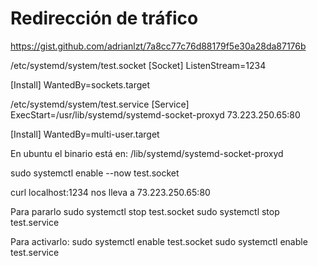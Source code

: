 # Redirección de tráfico
https://gist.github.com/adrianlzt/7a8cc77c76d88179f5e30a28da87176b


/etc/systemd/system/test.socket
[Socket]
ListenStream=1234

[Install]
WantedBy=sockets.target



/etc/systemd/system/test.service
[Service]
ExecStart=/usr/lib/systemd/systemd-socket-proxyd 73.223.250.65:80

[Install]
WantedBy=multi-user.target

En ubuntu el binario está en:
/lib/systemd/systemd-socket-proxyd



sudo systemctl enable --now test.socket


curl localhost:1234 nos lleva a 73.223.250.65:80

Para pararlo
sudo systemctl stop test.socket
sudo systemctl stop test.service


Para activarlo:
sudo systemctl enable test.socket
sudo systemctl enable test.service
